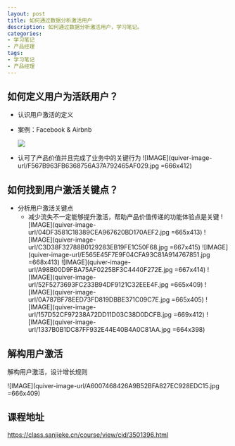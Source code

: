 ```yaml
---
layout: post
title: 如何通过数据分析激活用户
description: 如何通过数据分析激活用户，学习笔记。
categories: 
- 学习笔记
- 产品经理
tags: 
- 学习笔记
- 产品经理
---
```


## 如何定义用户为活跃用户？

* 认识用户激活的定义

* 案例：Facebook & Airbnb

  ![](quiver-image-url/AE5081D8FAC8CE0313554C65EB675D94.jpg)
* 认可了产品价值并且完成了业务中的关键行为
![IMAGE](quiver-image-url/F567B963FB6368756A37A792465AF029.jpg =666x412)

## 如何找到用户激活关键点？
* 分析用户激活关键点
  * 减少流失不一定能够提升激活，帮助产品价值传递的功能体验点是关键
  ![IMAGE](quiver-image-url/04DF3581C18389CEA967620BD170AEF2.jpg =665x413)
  ![IMAGE](quiver-image-url/C3D38F32788B0129283EB19FE1C50F68.jpg =667x415)
  ![IMAGE](quiver-image-url/E565E45F7E9F04CFA93C81A914767851.jpg =668x413)
  ![IMAGE](quiver-image-url/A98B00D9FBA75AF0225BF3C4440F272E.jpg =667x414)
  ![IMAGE](quiver-image-url/52F5273693FC233B94DF9121C32EEE4F.jpg =665x409)
  ![IMAGE](quiver-image-url/0A787BF78EED73FD819DBBE371C09C7E.jpg =665x405)
  ![IMAGE](quiver-image-url/157D52CF97238A72DD11D03C38D0DCFB.jpg =669x412)
  ![IMAGE](quiver-image-url/1337B0B1DC87FF932E44E40B4A0C81AA.jpg =664x398)

## 解构用户激活
解构用户激活，设计增长规则
  
  ![IMAGE](quiver-image-url/A6007468426A9B52BFA827EC928EDC15.jpg =666x409)
  
## 课程地址
https://class.sanjieke.cn/course/view/cid/3501396.html

  
  